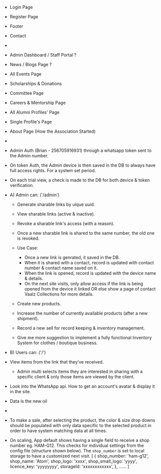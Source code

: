  - Login Page
 - Register Page
 - Footer
 - Contact
 - 


 - Admin Dashboard / Staff Portal ?
 - News / Blogs Page ?
 - All Events Page
 - Scholarships & Donations
 - Committee Page
 - Careers & Mentorship Page
 - All Alumni Profiles' Page
 - Single Profile's Page
 - About Page (How the Association Started)
 - 


 - Admin Auth (Brian - 256705916931) through a whatsapp token sent to the Admin number.
 - On token Auth, the Admin device is then saved in the DB to always have full access rights. For a system set period.
 - On each trial view, a check is made to the DB for both device & token verification.
 - A) Admin can: ('/admin')
    - Generate sharable links by uique uuid.
    - View sharable links (active & inactive).
    - Revoke a sharable link's access (with a reason).
    - Once a new sharable link is shared to the same number, the old one is revoked.
    - Use Case:
        - Once a new link is genrated, it saved in the DB.
        - When it is shared with a contact, record is updated with contact number & contact name saved on it.
        - When the link is opened, record is updated with the device name & details.
        - On the next site visits, only allow access if the link is being opened from the device it linked OR else show a page of contact Vaalz Collections for more details.

    - Create new products.
    - Increase the number of currently available products (after a new shipment).
    - Record a new sell for record keeping & inventory management.
    - Give me more suggestion to implement a fully functional Inventory System for clothes / boutique business.

 - B) Users can: ('/')
 - View items from the link that they've received.
    - Admin multi selects items they are interested in sharing with a specific client & only those items are viewed by the client.
 - Look into the WhatsApp api. How to get an account's avatar & display it in the site.
 - Data is the new oil
 - 


 - To make a sale, after selecting the product, the color & size drop downs should be populated with only data specific to the selected product in order to have system matching data at all times.
 - On scaling, App default shows having a single field to receive a shop number eg. HAM-G12. This checks for individual settings from the config file (structure shown below). The `shop_number` is set to local storage to have a customized next visit.
  [
   {
   shop_number: 'ham-g12',
   shop_name: 'Atom',
   shop_logo: 'xxxx',
   shop_small_logo: 'yyyy',
   licence_key: 'yyyyyyyy',
   storageId: 'xxxxxxxxxxxx',
  },
  ......
  ]
